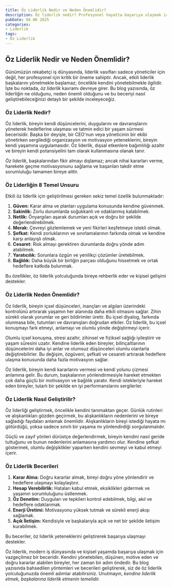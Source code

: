 ```yaml
---
title: Öz Liderlik Nedir ve Neden Önemlidir?
description: Öz liderlik nedir? Profesyonel hayatta başarıya ulaşmak için neden önemlidir? Kendinizi nasıl yönetebilir, potansiyelinizi keşfedebilir ve öz liderlik becerilerinizi geliştirebilirsiniz? Hemen okuyun!
pubDate: 04 06 2025
categories:
- Liderlik
tags:
- Öz Liderlik
---
```


## Öz Liderlik Nedir ve Neden Önemlidir?

Günümüzün rekabetçi iş dünyasında, liderlik vasıfları sadece yöneticiler için değil, her profesyonel için kritik bir öneme sahiptir. Ancak, etkili liderlik başkalarını yönetmekle başlamaz; öncelikle kendini yönetebilmekle ilgilidir. İşte bu noktada, *öz liderlik* kavramı devreye girer. Bu blog yazısında, öz liderliğin ne olduğunu, neden önemli olduğunu ve bu beceriyi nasıl geliştirebileceğinizi detaylı bir şekilde inceleyeceğiz.

### Öz Liderlik Nedir?

Öz liderlik, bireyin kendi düşüncelerini, duygularını ve davranışlarını yöneterek hedeflerine ulaşması ve tatmin edici bir yaşam sürmesi becerisidir. Başka bir deyişle, bir CEO'nun veya yöneticinin bir ekibi yönetirken sergilediği organizasyon ve motivasyon yeteneklerini, bireyin kendi yaşamına uygulamasıdır. Öz liderlik, dışsal etkenlere bağımlılığı azaltır ve bireyin kendi potansiyelini tam olarak kullanmasına olanak tanır.

*Öz liderlik*, başkalarından fikir almayı dışlamaz; ancak nihai kararları verme, harekete geçme motivasyonunu sağlama ve başarıları takdir etme sorumluluğu tamamen bireye aittir.

### Öz Liderliğin 8 Temel Unsuru

Etkili öz liderlik için geliştirilmesi gereken sekiz temel özellik bulunmaktadır:

1.  **Güven:** Karar alma ve planları uygulama konusunda kendine güvenmek.
2.  **Sakinlik:** Zorlu durumlarda soğukkanlı ve odaklanmış kalabilmek.
3.  **Netlik:** Önyargıları aşarak durumları açık ve doğru bir şekilde değerlendirebilmek.
4.  **Merak:** Çevreyi gözlemlemek ve yeni fikirleri keşfetmeye istekli olmak.
5.  **Şefkat:** Kendi zorluklarının ve sınırlamalarının farkında olmak ve kendine karşı anlayışlı olmak.
6.  **Cesaret:** Risk almayı gerektiren durumlarda doğru yönde adım atabilmek.
7.  **Yaratıcılık:** Sorunlara özgün ve yenilikçi çözümler üretebilmek.
8.  **Bağlılık:** Daha büyük bir birliğin parçası olduğunu hissetmek ve ortak hedeflere katkıda bulunmak.

Bu özellikler, öz liderlik yolculuğunda bireye rehberlik eder ve kişisel gelişimi destekler.

### Öz Liderlik Neden Önemlidir?

Öz liderlik, bireyin içsel düşünceleri, inançları ve algıları üzerindeki kontrolünü artırarak yaşamın her alanında daha etkili olmasını sağlar. Zihin sürekli olarak yorumlar ve geri bildirimler üretir. Bu içsel diyalog, farkında olunmasa bile, tutumları ve davranışları doğrudan etkiler. Öz liderlik, bu içsel konuşmayı fark etmeyi, anlamayı ve olumlu yönde değiştirmeyi içerir.

Olumlu içsel konuşma, stresi azaltır, zihinsel ve fiziksel sağlığı iyileştirir ve yaşam süresini uzatır. Kendine liderlik eden bireyler, bilinçaltlarının düşüncelerini daha iyi anlar ve olumsuz düşünceleri olumlu olanlarla değiştirebilirler. Bu değişim, özgüveni, şefkati ve cesareti artırarak hedeflere ulaşma konusunda daha fazla motivasyon sağlar.

Öz liderlik, bireyin kendi kararlarını vermesi ve kendi yolunu çizmesi anlamına gelir. Bu durum, başkalarının yönlendirmesiyle hareket etmekten çok daha güçlü bir motivasyon ve bağlılık yaratır. Kendi istekleriyle hareket eden bireyler, tutarlı bir şekilde en iyi performanslarını sergilerler.

### Öz Liderlik Nasıl Geliştirilir?

Öz liderliği geliştirmek, öncelikle kendini tanımaktan geçer. Günlük rutinleri ve alışkanlıkları gözden geçirmek, bu alışkanlıkların nedenlerini ve bireye sağladığı faydaları anlamak önemlidir. Alışkanlıkların bireyi istediği hayata mı götürdüğü, yoksa sadece sınırlı bir yaşama mı yönlendirdiği sorgulanmalıdır.

Güçlü ve zayıf yönleri dürüstçe değerlendirmek, bireyin kendini nasıl geride tuttuğunu ve bunun nedenlerini anlamasına yardımcı olur. Kendine şefkat göstermek, olumlu değişiklikler yaparken kendini sevmeyi ve kabul etmeyi içerir.

### Öz Liderlik Becerileri

1.  **Karar Alma:** Doğru kararlar almak, bireyi doğru yöne yönlendirir ve hedeflere ulaşmayı kolaylaştırır.
2.  **Hesap Verebilirlik:** Hataları kabul etmek, eksiklikleri gidermek ve yaşamın sorumluluğunu üstlenmek.
3.  **Öz Denetim:** Duyguları ve tepkileri kontrol edebilmek, bilgi, akıl ve hedeflere odaklanmak.
4.  **Enerji Üretimi:** Motivasyonu yüksek tutmak ve sürekli enerji akışı sağlamak.
5.  **Açık İletişim:** Kendisiyle ve başkalarıyla açık ve net bir şekilde iletişim kurabilmek.

Bu beceriler, öz liderlik yeteneklerini geliştirerek başarıya ulaşmayı destekler.


Öz liderlik, modern iş dünyasında ve kişisel yaşamda başarıya ulaşmak için vazgeçilmez bir beceridir. Kendini yönetebilen, düşünen, motive eden ve doğru kararlar alabilen bireyler, her zaman bir adım öndedir. Bu blog yazısında bahsedilen yöntemleri ve becerileri geliştirerek, siz de öz liderlik yolculuğunuzda önemli adımlar atabilirsiniz. Unutmayın, *kendine liderlik etmek, başkalarına liderlik etmenin temelidir.*

